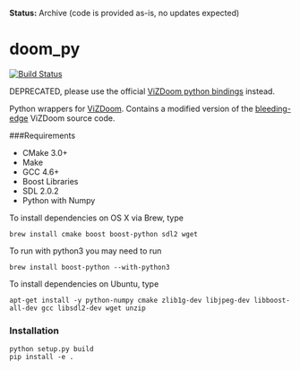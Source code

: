 **Status:** Archive (code is provided as-is, no updates expected)

# doom_py

[![Build Status](https://travis-ci.org/openai/doom-py.svg?branch=master)](https://travis-ci.org/openai/doom-py)

DEPRECATED, please use the official [ViZDoom python bindings](http://vizdoom.cs.put.edu.pl/) instead.

Python wrappers for [ViZDoom](http://vizdoom.cs.put.edu.pl/).
Contains a modified version of the [bleeding-edge](https://github.com/Marqt/ViZDoom/tree/54a1091830aa08b3afc8e811dbb4f8947bb20bce)
ViZDoom source code.

###Requirements

* CMake 3.0+
* Make
* GCC 4.6+
* Boost Libraries
* SDL 2.0.2
* Python with Numpy

To install dependencies on OS X via Brew, type

```brew install cmake boost boost-python sdl2 wget```

To run with python3 you may need to run

```brew install boost-python --with-python3```

To install dependencies on Ubuntu, type

```apt-get install -y python-numpy cmake zlib1g-dev libjpeg-dev libboost-all-dev gcc libsdl2-dev wget unzip```


### Installation

```
python setup.py build
pip install -e .
```
